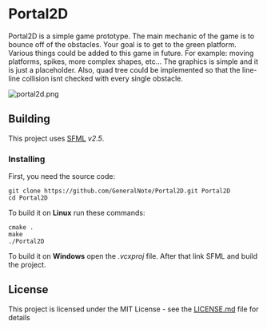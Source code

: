 # Portal2D
Portal2D is a simple game prototype. The main mechanic of the game is to bounce off of the obstacles.
Your goal is to get to the green platform.
Various things could be added to this game in future. For example: moving platforms, spikes, more complex shapes, etc...
The graphics is simple and it is just a placeholder. Also, quad tree could be implemented so that the line-line collision
isnt checked with every single obstacle.

![portal2d.png](http://i.imgur.com/MZFZcK8.png)

## Building
This project uses [SFML](https://www.sfml-dev.org) *v2.5*.

### Installing
First, you need the source code:
```
git clone https://github.com/GeneralNote/Portal2D.git Portal2D
cd Portal2D
```

To build it on **Linux** run these commands:
```
cmake .
make
./Portal2D
```

To build it on **Windows** open the *.vcxproj* file. After that link SFML and build the project.

## License
This project is licensed under the MIT License - see the [LICENSE.md](LICENSE.md) file for details
